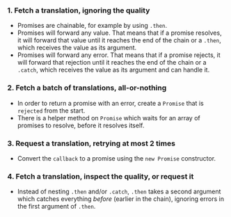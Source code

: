 ### 1. Fetch a translation, ignoring the quality

- Promises are chainable, for example by using `.then`.
- Promises will forward any value. That means that if a promise resolves, it
  will forward that value until it reaches the end of the chain or a `.then`,
  which receives the value as its argument.
- Promises will forward any error. That means that if a promise rejects, it
  will forward that rejection until it reaches the end of the chain or a
  `.catch`, which receives the value as its argument and can handle it.

### 2. Fetch a batch of translations, all-or-nothing

- In order to return a promise with an error, create a `Promise` that is
  `rejected` from the start.
- There is a helper method on `Promise` which waits for an array of promises to
  resolve, before it resolves itself.

### 3. Request a translation, retrying at most 2 times

- Convert the `callback` to a promise using the `new Promise` constructor.

### 4. Fetch a translation, inspect the quality, or request it

- Instead of nesting `.then` and/or `.catch`, `.then` takes a second argument
  which catches everything _before_ (earlier in the chain), ignoring errors
  in the first argument of `.then`.
